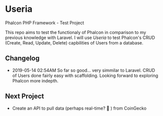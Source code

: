 # Useria
Phalcon PHP Framework - Test Project 

This repo aims to test the functionaly of Phalcon in comparison to my previous knowledge with Laravel. I will use *Useria* to test Phalcon's CRUD (Create, Read, Update, Delete) capbilities of Users from a database. 

## Changelog
- 2019-05-14 02:54AM
So far so good... very simmilar to Laravel. CRUD of Users done fairly easy with scaffolding. Looking forward to exploring Phalcon more indepth.

## Next Project
- Create an API to pull data (perhaps real-time? :thinking: ) from CoinGecko
